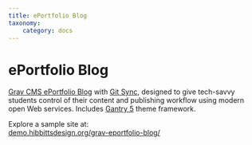 ```yaml
---
title: ePortfolio Blog
taxonomy:
    category: docs
---
```


# ePortfolio Blog

[Grav CMS ePortfolio Blog](https://github.com/hibbitts-design/grav-skeleton-eportfolio-blog) with [Git Sync](https://github.com/trilbymedia/grav-plugin-git-sync), designed to give tech-savvy students control of their content and publishing workflow using modern open Web services. Includes [Gantry 5](http://gantry.org/) theme framework.

Explore a sample site at: <br> [demo.hibbittsdesign.org/grav-eportfolio-blog/](http://demo.hibbittsdesign.org/grav-eportfolio-blog/)
